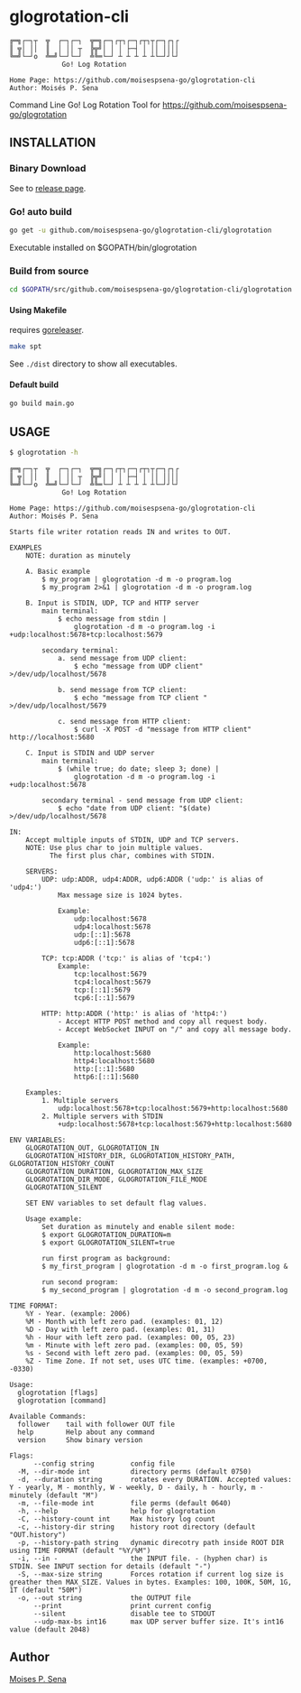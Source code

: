 # glogrotation-cli

    ╔═╗┌─┐┬  ╦  ┌─┐┌─┐  ╦═╗┌─┐┌┬┐┌─┐┌┬┐┬┌─┐┌┐┌
    ║ ╦│ ││  ║  │ ││ ┬  ╠╦╝│ │ │ ├─┤ │ ││ ││││
    ╚═╝└─┘o  ╩═╝└─┘└─┘  ╩╚═└─┘ ┴ ┴ ┴ ┴ ┴└─┘┘└┘
                 Go! Log Rotation
    
    Home Page: https://github.com/moisespsena-go/glogrotation-cli
    Author: Moisés P. Sena

Command Line Go! Log Rotation Tool for https://github.com/moisespsena-go/glogrotation

## INSTALLATION

### Binary Download

See to [release page](https://github.com/moisespsena-go/glogrotation-cli/releases).


### Go! auto build

```bash
go get -u github.com/moisespsena-go/glogrotation-cli/glogrotation
```

Executable installed on $GOPATH/bin/glogrotation

### Build from source

```bash
cd $GOPATH/src/github.com/moisespsena-go/glogrotation-cli/glogrotation
```

#### Using Makefile

requires [goreleaser](https://goreleaser.com/).

```bash
make spt
```

See `./dist` directory to show all executables.

#### Default build

```bash
go build main.go
```

## USAGE

```bash
$ glogrotation -h
```
   
    ╔═╗┌─┐┬  ╦  ┌─┐┌─┐  ╦═╗┌─┐┌┬┐┌─┐┌┬┐┬┌─┐┌┐┌
    ║ ╦│ ││  ║  │ ││ ┬  ╠╦╝│ │ │ ├─┤ │ ││ ││││
    ╚═╝└─┘o  ╩═╝└─┘└─┘  ╩╚═└─┘ ┴ ┴ ┴ ┴ ┴└─┘┘└┘
                 Go! Log Rotation
    
    Home Page: https://github.com/moisespsena-go/glogrotation-cli
    Author: Moisés P. Sena
     
    Starts file writer rotation reads IN and writes to OUT.
    
    EXAMPLES
        NOTE: duration as minutely
    
        A. Basic example
            $ my_program | glogrotation -d m -o program.log
            $ my_program 2>&1 | glogrotation -d m -o program.log
        
        B. Input is STDIN, UDP, TCP and HTTP server
            main terminal:
                $ echo message from stdin | 
                    glogrotation -d m -o program.log -i +udp:localhost:5678+tcp:localhost:5679
    
            secondary terminal:
                a. send message from UDP client:
                    $ echo "message from UDP client" >/dev/udp/localhost/5678
    
                b. send message from TCP client:
                    $ echo "message from TCP client " >/dev/udp/localhost/5679
    
                c. send message from HTTP client:
                    $ curl -X POST -d "message from HTTP client" http://localhost:5680
    
        C. Input is STDIN and UDP server
            main terminal:
                $ (while true; do date; sleep 3; done) | 
                    glogrotation -d m -o program.log -i +udp:localhost:5678
    
            secondary terminal - send message from UDP client:
                $ echo "date from UDP client: "$(date) >/dev/udp/localhost/5678
    
    IN:
        Accept multiple inputs of STDIN, UDP and TCP servers.
        NOTE: Use plus char to join multiple values.
              The first plus char, combines with STDIN.
    
        SERVERS:
            UDP: udp:ADDR, udp4:ADDR, udp6:ADDR ('udp:' is alias of 'udp4:')
                Max message size is 1024 bytes.
    
                Example:
                    udp:localhost:5678
                    udp4:localhost:5678
                    udp:[::1]:5678
                    udp6:[::1]:5678
    
            TCP: tcp:ADDR ('tcp:' is alias of 'tcp4:')
                Example:
                    tcp:localhost:5679
                    tcp4:localhost:5679
                    tcp:[::1]:5679
                    tcp6:[::1]:5679
    
            HTTP: http:ADDR ('http:' is alias of 'http4:')
                - Accept HTTP POST method and copy all request body.
                - Accept WebSocket INPUT on "/" and copy all message body.
    
                Example:
                    http:localhost:5680
                    http4:localhost:5680
                    http:[::1]:5680
                    http6:[::1]:5680
        
        Examples:
            1. Multiple servers
                udp:localhost:5678+tcp:localhost:5679+http:localhost:5680
            2. Multiple servers with STDIN
                +udp:localhost:5678+tcp:localhost:5679+http:localhost:5680
    
    ENV VARIABLES:
        GLOGROTATION_OUT, GLOGROTATION_IN
        GLOGROTATION_HISTORY_DIR, GLOGROTATION_HISTORY_PATH, GLOGROTATION_HISTORY_COUNT 
        GLOGROTATION_DURATION, GLOGROTATION_MAX_SIZE  
        GLOGROTATION_DIR_MODE, GLOGROTATION_FILE_MODE
        GLOGROTATION_SILENT
    
        SET ENV variables to set default flag values.
    
        Usage example:
            Set duration as minutely and enable silent mode:
            $ export GLOGROTATION_DURATION=m
            $ export GLOGROTATION_SILENT=true
            
            run first program as background:
            $ my_first_program | glogrotation -d m -o first_program.log &
    
            run second program:
            $ my_second_program | glogrotation -d m -o second_program.log		
        
    TIME FORMAT:
        %Y - Year. (example: 2006)
        %M - Month with left zero pad. (examples: 01, 12)
        %D - Day with left zero pad. (examples: 01, 31)
        %h - Hour with left zero pad. (examples: 00, 05, 23)
        %m - Minute with left zero pad. (examples: 00, 05, 59)
        %s - Second with left zero pad. (examples: 00, 05, 59)
        %Z - Time Zone. If not set, uses UTC time. (examples: +0700, -0330)
    
    Usage:
      glogrotation [flags]
      glogrotation [command]
    
    Available Commands:
      follower    tail with follower OUT file
      help        Help about any command
      version     Show binary version
    
    Flags:
          --config string         config file
      -M, --dir-mode int          directory perms (default 0750)
      -d, --duration string       rotates every DURATION. Accepted values: Y - yearly, M - monthly, W - weekly, D - daily, h - hourly, m - minutely (default "M")
      -m, --file-mode int         file perms (default 0640)
      -h, --help                  help for glogrotation
      -C, --history-count int     Max history log count
      -c, --history-dir string    history root directory (default "OUT.history")
      -p, --history-path string   dynamic direcotry path inside ROOT DIR using TIME FORMAT (default "%Y/%M")
      -i, --in -                  the INPUT file. - (hyphen char) is STDIN. See INPUT section for details (default "-")
      -S, --max-size string       Forces rotation if current log size is greather then MAX_SIZE. Values in bytes. Examples: 100, 100K, 50M, 1G, 1T (default "50M")
      -o, --out string            the OUTPUT file
          --print                 print current config
          --silent                disable tee to STDOUT
          --udp-max-bs int16      max UDP server buffer size. It's int16 value (default 2048)

## Author
[Moises P. Sena](https://github.com/moisespsena)
